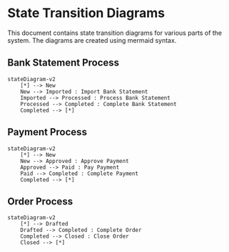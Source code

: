 # State Transition Diagrams

This document contains state transition diagrams for various parts of the system. The diagrams are created using mermaid syntax.

## Bank Statement Process

```mermaid
stateDiagram-v2
    [*] --> New
    New --> Imported : Import Bank Statement
    Imported --> Processed : Process Bank Statement
    Processed --> Completed : Complete Bank Statement
    Completed --> [*]
```

## Payment Process

```mermaid
stateDiagram-v2
    [*] --> New
    New --> Approved : Approve Payment
    Approved --> Paid : Pay Payment
    Paid --> Completed : Complete Payment
    Completed --> [*]
```

## Order Process

```mermaid
stateDiagram-v2
    [*] --> Drafted
    Drafted --> Completed : Complete Order
    Completed --> Closed : Close Order
    Closed --> [*]
```
